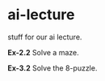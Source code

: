 ai-lecture
==========
stuff for our ai lecture.

**Ex-2.2**
Solve a maze.

**Ex-3.2**
Solve the 8-puzzle.